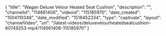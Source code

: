 {
    "title": "Wagan Deluxe Velour Heated Seat Cushion",
    "description": "",
    "channelid": "114661406",
    "videoid": "115185970",
    "date_created": "1504110348",
    "date_modified": "1518452334",
    "type": "captivate",
    "layout": "channelVideo",
    "url": "\/latest-videos\/deluxevelourheatedseatcushion-60749253-mp4\/114661406-115185970"
}